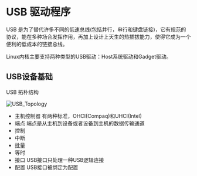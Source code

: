 # USB 驱动程序 #

USB 是为了替代许多不同的低速总线(包括并行，串行和键盘链接)，它有规范的协议，能在多种场合发挥作用，再加上设计上天生的热插拔能力，使得它成为一个便利的低成本的链接总线。

Linux内核主要支持两种类型的USB驱动：Host系统驱动和Gadget驱动。

## USB设备基础 ##

USB 拓朴结构

![USB_Topology](/home/vmlinz/Documents/work/notes/usb_topology.jpeg)

* 主机控制器 有两种标准，OHCI(Compaq)和UHCI(Intel)
* 端点 端点是从主机到设备或者设备到主机的数据传输通道
 * 控制
 * 中断
 * 批量
 * 等时
* 接口 USB接口只处理一种USB逻辑连接
* 配置 USB接口被绑定为配置
